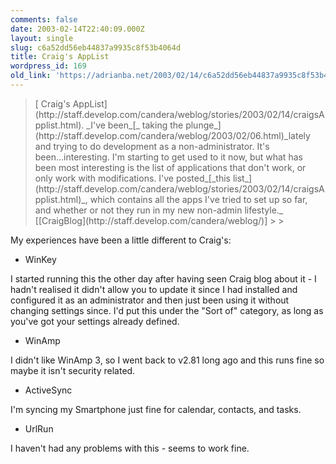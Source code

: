 ```yaml
---
comments: false
date: 2003-02-14T22:40:09.000Z
layout: single
slug: c6a52dd56eb44837a9935c8f53b4064d
title: Craig's AppList
wordpress_id: 169
old_link: 'https://adrianba.net/2003/02/14/c6a52dd56eb44837a9935c8f53b4064d/'
---
```

<blockquote>[
Craig's AppList](http://staff.develop.com/candera/weblog/stories/2003/02/14/craigsApplist.html). _I've been_[_
taking the plunge_](http://staff.develop.com/candera/weblog/2003/02/06.html)_lately and trying to do development
as a non-administrator. It's been...interesting. I'm starting to
get used to it now, but what has been most interesting is the list
of applications that don't work, or only work with modifications.
I've posted_[_this list_](http://staff.develop.com/candera/weblog/stories/2003/02/14/craigsApplist.html)_, which contains all the apps I've tried
to set up so far, and whether or not they run in my new non-admin
lifestyle._
[[CraigBlog](http://staff.develop.com/candera/weblog/)]
> 
> </blockquote>

My experiences have been a little different to Craig's:

  * WinKey  

I started running this the other day after having seen Craig blog
about it - I hadn't realised it didn't allow you to update it since
I had installed and configured it as an administrator and then just
been using it without changing settings since. I'd put this under
the "Sort of" category, as long as you've got your settings already
defined.
  * WinAmp  

I didn't like WinAmp 3, so I went back to v2.81 long ago and this
runs fine so maybe it isn't security related.
  * ActiveSync  

I'm syncing my Smartphone just fine for calendar, contacts, and
tasks.
  * UrlRun  

I haven't had any problems with this - seems to work
fine.
